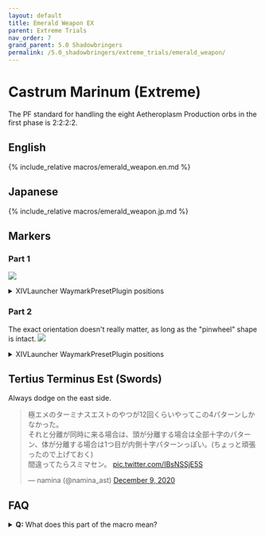 ```yaml
---
layout: default
title: Emerald Weapon EX
parent: Extreme Trials
nav_order: 7
grand_parent: 5.0 Shadowbringers
permalink: /5.0_shadowbringers/extreme_trials/emerald_weapon/
---
```


# Castrum Marinum (Extreme)

The PF standard for handling the eight Aetheroplasm Production orbs in the
first phase is 2:2:2:2.

## English

{% include_relative macros/emerald_weapon.en.md %}

## Japanese

{% include_relative macros/emerald_weapon.jp.md %}

## Markers

### Part 1

![]({{site.baseurl}}/images/5.0_shadowbringers/emerald_weapon/markers_1.jpg)
<details markdown=block>
<summary>XIVLauncher WaymarkPresetPlugin positions</summary>

```json
{
  "Name":"Emerald Weapon EX P1",
  "MapID":763,
  "A":{"X":100.0,"Y":0.0,"Z":78.0,"ID":0,"Active":true},
  "B":{"X":122.0,"Y":0.0,"Z":100.0,"ID":1,"Active":true},
  "C":{"X":100.0,"Y":0.0,"Z":122.0,"ID":2,"Active":true},
  "D":{"X":78.0,"Y":0.0,"Z":100.0,"ID":3,"Active":true},
  "One":{"X":93.5,"Y":0.0,"Z":93.5,"ID":4,"Active":true},
  "Two":{"X":106.5,"Y":0.0,"Z":93.5,"ID":5,"Active":true},
  "Three":{"X":106.5,"Y":0.0,"Z":106.5,"ID":6,"Active":true},
  "Four":{"X":93.5,"Y":0.0,"Z":106.5,"ID":7,"Active":true}
}
```
</details>

### Part 2

The exact orientation doesn't really matter, as long as the "pinwheel" shape is
intact.
![]({{site.baseurl}}/images/5.0_shadowbringers/emerald_weapon/markers_2.jpg)
<details markdown=block>
<summary>XIVLauncher WaymarkPresetPlugin positions</summary>

```json
{
  "Name":"Emerald Weapon EX P2",
  "MapID":763,
  "A":{"X":108.5,"Y":1.0,"Z":81.5,"ID":0,"Active":true},
  "B":{"X":118.5,"Y":0.0,"Z":108.5,"ID":1,"Active":true},
  "C":{"X":91.5,"Y":0.0,"Z":118.5,"ID":2,"Active":true},
  "D":{"X":81.5,"Y":0.0,"Z":91.5,"ID":3,"Active":true},
  "One":{"X":112.5,"Y":0.0,"Z":81.5,"ID":4,"Active":true},
  "Two":{"X":118.5,"Y":0.0,"Z":112.5,"ID":5,"Active":true},
  "Three":{"X":87.5,"Y":0.0,"Z":118.5,"ID":6,"Active":true},
  "Four":{"X":81.5,"Y":0.0,"Z":87.5,"ID":7,"Active":true}
}
```
</details>

## Tertius Terminus Est (Swords)

Always dodge on the east side.

<blockquote class="twitter-tweet" data-dnt="true" data-theme="dark"><p lang="ja" dir="ltr">極エメのターミナスエストのやつが12回くらいやってこの4パターンしかなかった。<br>それと分離が同時に来る場合は、頭が分離する場合は全部十字のパターン、体が分離する場合は1つ目が内側十字パターンっぽい。(ちょっと頑張ったので上げておく)<br>間違ってたらスミマセン。 <a href="https://t.co/IBsNSSjE5S">pic.twitter.com/IBsNSSjE5S</a></p>&mdash; namina (@namina_ast) <a href="https://twitter.com/namina_ast/status/1336795566529888256?ref_src=twsrc%5Etfw">December 9, 2020</a></blockquote> <script async src="https://platform.twitter.com/widgets.js" charset="utf-8"></script> 

## FAQ

<details markdown=block>
<summary><b>Q:</b> What does this part of the macro mean?</summary>

```
===《Magnets + Flares》===
　　　○ｰ○
　    MT　  OT
```

<b>A:</b> This refers to the bit in P1 where both tanks get a Flare marker- the
MT will take the left side, while the OT takes the right.

</details>

<script data-goatcounter="https://xivjpraids.goatcounter.com/count"
        async src="//gc.zgo.at/count.js"></script>
